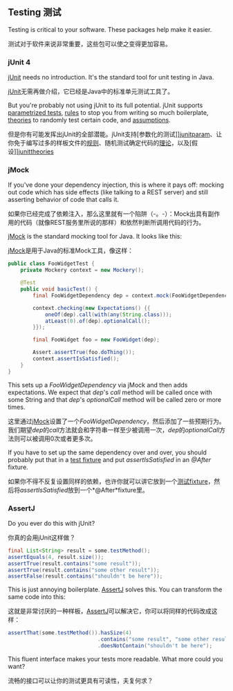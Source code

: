 ## Testing 测试

Testing is critical to your software. These packages help make it easier.

测试对于软件来说非常重要，这些包可以使之变得更加容易。

### jUnit 4

[jUnit][junit] needs no introduction. It's the standard tool for unit testing
in Java.

[jUnit][junit]无需再做介绍，它已经是Java中的标准单元测试工具了。

But you're probably not using jUnit to its full potential. jUnit supports
[parametrized tests][junitparam], [rules][junitrules] to stop you from writing
so much boilerplate, [theories][junittheories] to randomly test certain code,
and [assumptions][junitassume].

但是你有可能发挥出jUnit的全部潜能。jUnit支持[参数化的测试]][junitparam]、让你免于编写过多的样板文件的[规则][junitrules]、随机测试确定代码的[理论][junittheories]，以及[假设]][junittheories]

### jMock

If you've done your dependency injection, this is where it pays off: mocking
out code which has side effects (like talking to a REST server) and still
asserting behavior of code that calls it.

如果你已经完成了依赖注入，那么这里就有一个陷阱（-。-）：Mock出具有副作用的代码（就像REST服务里所说的那样）和依然判断所调用代码的行为。

[jMock][jmock] is the standard mocking tool for Java. It looks like this:

[jMock][jmock]是用于Java的标准Mock工具，像这样：

```java
public class FooWidgetTest {
    private Mockery context = new Mockery();

    @Test
    public void basicTest() {
        final FooWidgetDependency dep = context.mock(FooWidgetDependency.class);

        context.checking(new Expectations() {{
            oneOf(dep).call(with(any(String.class)));
            atLeast(0).of(dep).optionalCall();
        }});

        final FooWidget foo = new FooWidget(dep);

        Assert.assertTrue(foo.doThing());
        context.assertIsSatisfied();
    }
}
```

This sets up a *FooWidgetDependency* via jMock and then adds expectations. We
expect that *dep*'s *call* method will be called once with some String and that
*dep*'s *optionalCall* method will be called zero or more times.

这里通过[jMock][jmock]设置了一个*FooWidgetDependency*，然后添加了一些预期行为。我们期望*dep*的*call*方法就会和字符串一样至少被调用一次，*dep*的*optionalCall*方法则可以被调用0次或者更多次。

If you have to set up the same dependency over and over, you should probably
put that in a [test fixture][junitfixture] and put *assertIsSatisfied* in an
*@After* fixture.

如果你不得不反复设置同样的依赖，也许你就可以讲它放到一个[测试fixture][junitfixture]，然后将*assertIsSatisfied*放到一个*@After*fixture里。

### AssertJ

Do you ever do this with jUnit?

你真的会用jUnit这样做？

```java
final List<String> result = some.testMethod();
assertEquals(4, result.size());
assertTrue(result.contains("some result"));
assertTrue(result.contains("some other result"));
assertFalse(result.contains("shouldn't be here"));
```

This is just annoying boilerplate. [AssertJ][assertj] solves this. You can
transform the same code into this:

这就是非常讨厌的一种样板，[AssertJ][assertj]可以解决它，你可以将同样的代码改成这样：

```java
assertThat(some.testMethod()).hasSize(4)
                             .contains("some result", "some other result")
                             .doesNotContain("shouldn't be here");
```

This fluent interface makes your tests more readable. What more could you want?

流畅的接口可以让你的测试更具有可读性，夫复何求？

[junit]: http://junit.org/
[junitparam]: https://github.com/junit-team/junit/wiki/Parameterized-tests
[junitrules]: https://github.com/junit-team/junit/wiki/Rules
[junittheories]: https://github.com/junit-team/junit/wiki/Theories
[junitassume]: https://github.com/junit-team/junit/wiki/Assumptions-with-assume
[jmock]: http://jmock.org/
[junitfixture]: https://github.com/junit-team/junit/wiki/Test-fixtures
[assertj]: http://joel-costigliola.github.io/assertj/index.html
